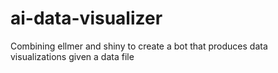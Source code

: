 # ai-data-visualizer
Combining ellmer and shiny to create a bot that produces data visualizations given a data file
